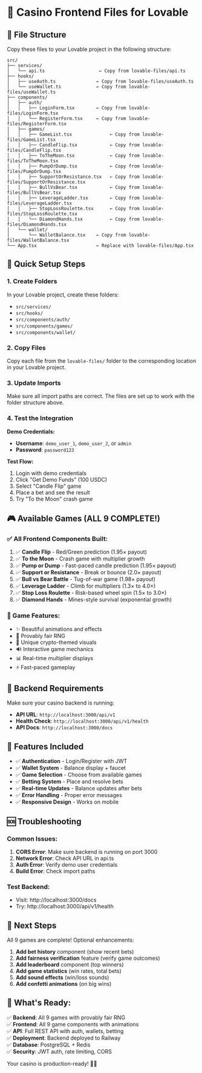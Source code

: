 # 🎰 Casino Frontend Files for Lovable

## 📁 File Structure

Copy these files to your Lovable project in the following structure:

```
src/
├── services/
│   └── api.ts                    ← Copy from lovable-files/api.ts
├── hooks/
│   ├── useAuth.ts               ← Copy from lovable-files/useAuth.ts
│   └── useWallet.ts             ← Copy from lovable-files/useWallet.ts
├── components/
│   ├── auth/
│   │   ├── LoginForm.tsx        ← Copy from lovable-files/LoginForm.tsx
│   │   └── RegisterForm.tsx     ← Copy from lovable-files/RegisterForm.tsx
│   ├── games/
│   │   ├── GameList.tsx              ← Copy from lovable-files/GameList.tsx
│   │   ├── CandleFlip.tsx            ← Copy from lovable-files/CandleFlip.tsx
│   │   ├── ToTheMoon.tsx             ← Copy from lovable-files/ToTheMoon.tsx
│   │   ├── PumpOrDump.tsx            ← Copy from lovable-files/PumpOrDump.tsx
│   │   ├── SupportOrResistance.tsx   ← Copy from lovable-files/SupportOrResistance.tsx
│   │   ├── BullVsBear.tsx            ← Copy from lovable-files/BullVsBear.tsx
│   │   ├── LeverageLadder.tsx        ← Copy from lovable-files/LeverageLadder.tsx
│   │   ├── StopLossRoulette.tsx      ← Copy from lovable-files/StopLossRoulette.tsx
│   │   └── DiamondHands.tsx          ← Copy from lovable-files/DiamondHands.tsx
│   └── wallet/
│       └── WalletBalance.tsx    ← Copy from lovable-files/WalletBalance.tsx
└── App.tsx                      ← Replace with lovable-files/App.tsx
```

## 🚀 Quick Setup Steps

### 1. Create Folders
In your Lovable project, create these folders:
- `src/services/`
- `src/hooks/`
- `src/components/auth/`
- `src/components/games/`
- `src/components/wallet/`

### 2. Copy Files
Copy each file from the `lovable-files/` folder to the corresponding location in your Lovable project.

### 3. Update Imports
Make sure all import paths are correct. The files are set up to work with the folder structure above.

### 4. Test the Integration

**Demo Credentials:**
- **Username**: `demo_user_1`, `demo_user_2`, or `admin`
- **Password**: `password123`

**Test Flow:**
1. Login with demo credentials
2. Click "Get Demo Funds" (100 USDC)
3. Select "Candle Flip" game
4. Place a bet and see the result
5. Try "To the Moon" crash game

## 🎮 Available Games (ALL 9 COMPLETE!)

### ✅ All Frontend Components Built:
1. ✅ **Candle Flip** - Red/Green prediction (1.95× payout)
2. ✅ **To the Moon** - Crash game with multiplier growth  
3. ✅ **Pump or Dump** - Fast-paced candle prediction (1.95× payout)
4. ✅ **Support or Resistance** - Break or bounce (2.0× payout)
5. ✅ **Bull vs Bear Battle** - Tug-of-war game (1.98× payout)
6. ✅ **Leverage Ladder** - Climb for multipliers (1.3× to 4.0×)
7. ✅ **Stop Loss Roulette** - Risk-based wheel spin (1.5× to 3.0×)
8. ✅ **Diamond Hands** - Mines-style survival (exponential growth)

### 🎨 Game Features:
- ✨ Beautiful animations and effects
- 🎯 Provably fair RNG
- 💎 Unique crypto-themed visuals
- 🔊 Interactive game mechanics
- 📊 Real-time multiplier displays
- ⚡ Fast-paced gameplay

## 🔧 Backend Requirements

Make sure your casino backend is running:
- **API URL**: `http://localhost:3000/api/v1`
- **Health Check**: `http://localhost:3000/api/v1/health`
- **API Docs**: `http://localhost:3000/docs`

## 🎯 Features Included

- ✅ **Authentication** - Login/Register with JWT
- ✅ **Wallet System** - Balance display + faucet
- ✅ **Game Selection** - Choose from available games
- ✅ **Betting System** - Place and resolve bets
- ✅ **Real-time Updates** - Balance updates after bets
- ✅ **Error Handling** - Proper error messages
- ✅ **Responsive Design** - Works on mobile

## 🆘 Troubleshooting

### Common Issues:

1. **CORS Error**: Make sure backend is running on port 3000
2. **Network Error**: Check API URL in api.ts
3. **Auth Error**: Verify demo user credentials
4. **Build Error**: Check import paths

### Test Backend:
- Visit: http://localhost:3000/docs
- Try: http://localhost:3000/api/v1/health

## 🚀 Next Steps

All 9 games are complete! Optional enhancements:
1. **Add bet history** component (show recent bets)
2. **Add fairness verification** feature (verify game outcomes)
3. **Add leaderboard** component (top winners)
4. **Add game statistics** (win rates, total bets)
5. **Add sound effects** (win/loss sounds)
6. **Add confetti animations** (on big wins)

## 🎉 What's Ready:

✅ **Backend**: All 9 games with provably fair RNG  
✅ **Frontend**: All 9 game components with animations  
✅ **API**: Full REST API with auth, wallets, betting  
✅ **Deployment**: Backend deployed to Railway  
✅ **Database**: PostgreSQL + Redis  
✅ **Security**: JWT auth, rate limiting, CORS

Your casino is production-ready! 🎰💎
